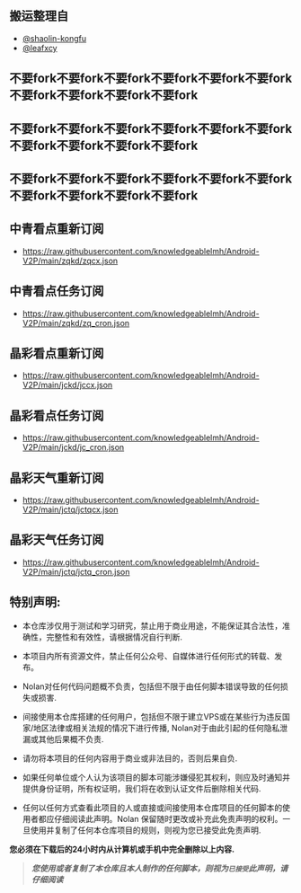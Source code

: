 ## 搬运整理自
* [@shaolin-kongfu](https://github.com/shaolin-kongfu)
* [@leafxcy](https://github.com/leafxcy)

## 不要fork不要fork不要fork不要fork不要fork不要fork不要fork不要fork不要fork不要fork
## 不要fork不要fork不要fork不要fork不要fork不要fork不要fork不要fork不要fork不要fork
## 不要fork不要fork不要fork不要fork不要fork不要fork不要fork不要fork不要fork不要fork

## 中青看点重新订阅
* https://raw.githubusercontent.com/knowledgeablelmh/Android-V2P/main/zqkd/zqcx.json
## 中青看点任务订阅
* https://raw.githubusercontent.com/knowledgeablelmh/Android-V2P/main/zqkd/zq_cron.json

## 晶彩看点重新订阅
* https://raw.githubusercontent.com/knowledgeablelmh/Android-V2P/main/jckd/jccx.json
## 晶彩看点任务订阅
* https://raw.githubusercontent.com/knowledgeablelmh/Android-V2P/main/jckd/jc_cron.json

## 晶彩天气重新订阅
* https://raw.githubusercontent.com/knowledgeablelmh/Android-V2P/main/jctq/jctqcx.json
## 晶彩天气任务订阅
* https://raw.githubusercontent.com/knowledgeablelmh/Android-V2P/main/jctq/jctq_cron.json


## 特别声明:

* 本仓库涉仅用于测试和学习研究，禁止用于商业用途，不能保证其合法性，准确性，完整性和有效性，请根据情况自行判断.

* 本项目内所有资源文件，禁止任何公众号、自媒体进行任何形式的转载、发布。

* Nolan对任何代码问题概不负责，包括但不限于由任何脚本错误导致的任何损失或损害.

* 间接使用本仓库搭建的任何用户，包括但不限于建立VPS或在某些行为违反国家/地区法律或相关法规的情况下进行传播, Nolan对于由此引起的任何隐私泄漏或其他后果概不负责.

* 请勿将本项目的任何内容用于商业或非法目的，否则后果自负.

* 如果任何单位或个人认为该项目的脚本可能涉嫌侵犯其权利，则应及时通知并提供身份证明，所有权证明，我们将在收到认证文件后删除相关代码.

* 任何以任何方式查看此项目的人或直接或间接使用本仓库项目的任何脚本的使用者都应仔细阅读此声明。Nolan 保留随时更改或补充此免责声明的权利。一旦使用并复制了任何本仓库项目的规则，则视为您已接受此免责声明.

**您必须在下载后的24小时内从计算机或手机中完全删除以上内容.**  </br>
> ***您使用或者复制了本仓库且本人制作的任何脚本，则视为`已接受`此声明，请仔细阅读***
